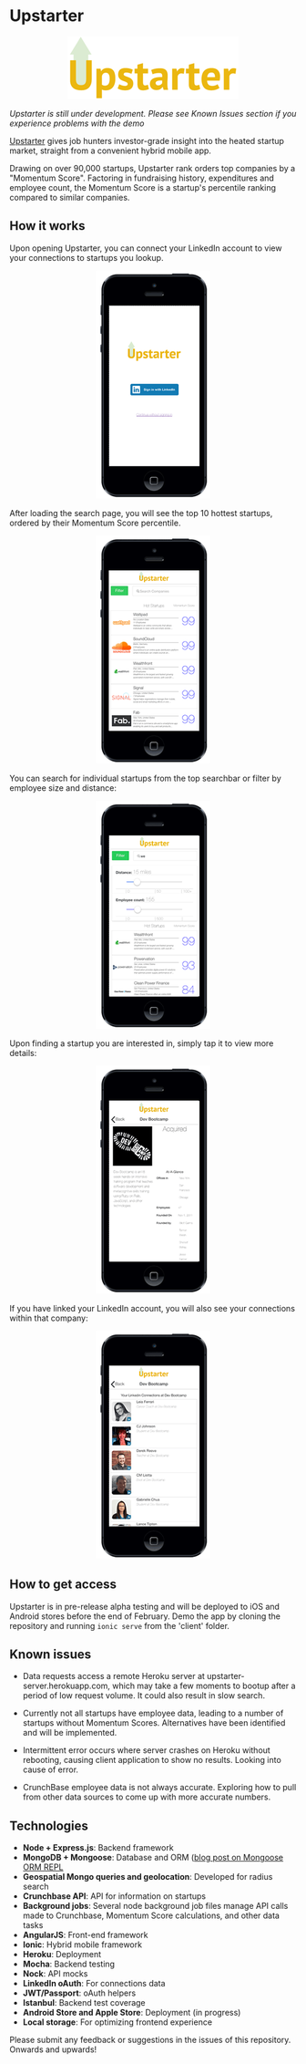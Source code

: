 # Upstarter

<p align="center">
<img src="imgs/Upstarter.png" alt="Upstarter"/>
</p>

*Upstarter is still under development. Please see Known Issues section if you experience problems with the demo*

[Upstarter](http://upstarter-client.herokuapp.com) gives job hunters investor-grade insight into the heated startup market, straight from a convenient hybrid mobile app.

Drawing on over 90,000 startups, Upstarter rank orders top companies by a "Momentum Score". Factoring in fundraising history, expenditures and employee count, the Momentum Score is a startup's percentile ranking compared to similar companies.

## How it works

Upon opening Upstarter, you can connect your LinkedIn account to view your connections to startups you lookup.

<p align="center">
<img src="imgs/splash.png" alt="Upstarter splash"/>
</p>

After loading the search page, you will see the top 10 hottest startups, ordered by their Momentum Score percentile.

<p align="center">
<img src="imgs/start.png" alt="Upstarter start"/>
</p>

You can search for individual startups from the top searchbar or filter by employee size and distance:

<p align="center">
<img src="imgs/search.png" alt="Upstarter search"/>
</p>

Upon finding a startup you are interested in, simply tap it to view more details:

<p align="center">
<img src="imgs/item.png" alt="Upstarter item"/>
</p>

If you have linked your LinkedIn account, you will also see your connections within that company:

<p align="center">
<img src="imgs/connections.png" alt="Upstarter connections"/>
</p>

## How to get access

Upstarter is in pre-release alpha testing and will be deployed to iOS and Android stores before the end of February. Demo the app by cloning the repository and running ```ionic serve``` from the 'client' folder.

## Known issues

* Data requests access a remote Heroku server at upstarter-server.herokuapp.com, which may take a few moments to bootup after a period of low request volume. It could also result in slow search.

* Currently not all startups have employee data, leading to a number of startups without Momentum Scores. Alternatives have been identified and will be implemented.

* Intermittent error occurs where server crashes on Heroku without rebooting, causing client application to show no results. Looking into cause of error.

* CrunchBase employee data is not always accurate. Exploring how to pull from other data sources to come up with more accurate numbers.


## Technologies
  * **Node + Express.js**: Backend framework
  * **MongoDB + Mongoose**: Database and ORM ([blog post on Mongoose ORM REPL](http://germinar.io/blog/2015/01/29/mongoose-repl-shell-console/)
  * **Geospatial Mongo queries and geolocation**: Developed for radius search
  * **Crunchbase API**: API for information on startups
  * **Background jobs**: Several node background job files manage API calls made to Crunchbase, Momentum Score calculations, and other data tasks
  * **AngularJS**: Front-end framework
  * **Ionic**: Hybrid mobile framework
  * **Heroku**: Deployment
  * **Mocha**: Backend testing
  * **Nock**: API mocks
  * **LinkedIn oAuth**: For connections data
  * **JWT/Passport**: oAuth helpers
  * **Istanbul**: Backend test coverage
  * **Android Store and Apple Store**: Deployment (in progress)
  * **Local storage**: For optimizing frontend experience

Please submit any feedback or suggestions in the issues of this repository. Onwards and upwards!
